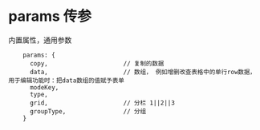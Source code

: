 
# params 传参

内置属性，通用参数

```
    params: {
	  copy,						// 复制的数据
	  data,						// 数组， 例如增删改查表格中的单行row数据， 用于编辑功能时：把data数组的值赋予表单
	  modeKey,
	  type,
	  grid,						// 分栏 1||2||3
	  groupType,				// 分组
    }
```